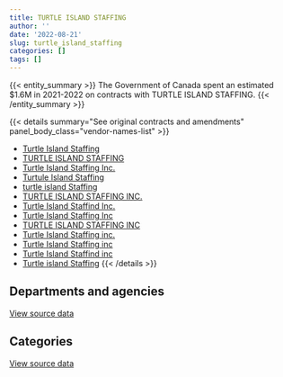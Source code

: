 ```yaml
---
title: TURTLE ISLAND STAFFING
author: ''
date: '2022-08-21'
slug: turtle_island_staffing
categories: []
tags: []
---
```


<script src="/rmarkdown-libs/htmlwidgets/htmlwidgets.js"></script>
<link href="/rmarkdown-libs/datatables-css/datatables-crosstalk.css" rel="stylesheet" />
<script src="/rmarkdown-libs/datatables-binding/datatables.js"></script>
<script src="/rmarkdown-libs/jquery/jquery-3.6.0.min.js"></script>
<link href="/rmarkdown-libs/dt-core-bootstrap/css/dataTables.bootstrap.min.css" rel="stylesheet" />
<link href="/rmarkdown-libs/dt-core-bootstrap/css/dataTables.bootstrap.extra.css" rel="stylesheet" />
<script src="/rmarkdown-libs/dt-core-bootstrap/js/jquery.dataTables.min.js"></script>
<script src="/rmarkdown-libs/dt-core-bootstrap/js/dataTables.bootstrap.min.js"></script>
<link href="/rmarkdown-libs/crosstalk/css/crosstalk.min.css" rel="stylesheet" />
<script src="/rmarkdown-libs/crosstalk/js/crosstalk.min.js"></script>
<script src="/rmarkdown-libs/htmlwidgets/htmlwidgets.js"></script>
<link href="/rmarkdown-libs/datatables-css/datatables-crosstalk.css" rel="stylesheet" />
<script src="/rmarkdown-libs/datatables-binding/datatables.js"></script>
<script src="/rmarkdown-libs/jquery/jquery-3.6.0.min.js"></script>
<link href="/rmarkdown-libs/dt-core-bootstrap/css/dataTables.bootstrap.min.css" rel="stylesheet" />
<link href="/rmarkdown-libs/dt-core-bootstrap/css/dataTables.bootstrap.extra.css" rel="stylesheet" />
<script src="/rmarkdown-libs/dt-core-bootstrap/js/jquery.dataTables.min.js"></script>
<script src="/rmarkdown-libs/dt-core-bootstrap/js/dataTables.bootstrap.min.js"></script>
<link href="/rmarkdown-libs/crosstalk/css/crosstalk.min.css" rel="stylesheet" />
<script src="/rmarkdown-libs/crosstalk/js/crosstalk.min.js"></script>

{{< entity_summary >}}
The Government of Canada spent an estimated \$1.6M in 2021-2022 on contracts with TURTLE ISLAND STAFFING.
{{< /entity_summary >}}

{{< details summary="See original contracts and amendments" panel_body_class="vendor-names-list" >}}
- [Turtle Island Staffing](https://search.open.canada.ca/en/ct/?sort=contract_value_f%20desc&page=1&search_text=%22Turtle%20Island%20Staffing%22)
- [TURTLE ISLAND STAFFING](https://search.open.canada.ca/en/ct/?sort=contract_value_f%20desc&page=1&search_text=%22TURTLE%20ISLAND%20STAFFING%22)
- [Turtle Island Staffing Inc.](https://search.open.canada.ca/en/ct/?sort=contract_value_f%20desc&page=1&search_text=%22Turtle%20Island%20Staffing%20Inc.%22)
- [Turtule Island Staffing](https://search.open.canada.ca/en/ct/?sort=contract_value_f%20desc&page=1&search_text=%22Turtule%20Island%20Staffing%22)
- [turtle island Staffing](https://search.open.canada.ca/en/ct/?sort=contract_value_f%20desc&page=1&search_text=%22turtle%20island%20Staffing%22)
- [TURTLE ISLAND STAFFING INC.](https://search.open.canada.ca/en/ct/?sort=contract_value_f%20desc&page=1&search_text=%22TURTLE%20ISLAND%20STAFFING%20INC.%22)
- [Turtle Island Staffind Inc.](https://search.open.canada.ca/en/ct/?sort=contract_value_f%20desc&page=1&search_text=%22Turtle%20Island%20Staffind%20Inc.%22)
- [Turtle Island Staffing Inc](https://search.open.canada.ca/en/ct/?sort=contract_value_f%20desc&page=1&search_text=%22Turtle%20Island%20Staffing%20Inc%22)
- [TURTLE ISLAND STAFFING INC](https://search.open.canada.ca/en/ct/?sort=contract_value_f%20desc&page=1&search_text=%22TURTLE%20ISLAND%20STAFFING%20INC%22)
- [Turtle Island Staffing inc.](https://search.open.canada.ca/en/ct/?sort=contract_value_f%20desc&page=1&search_text=%22Turtle%20Island%20Staffing%20inc.%22)
- [Turtle Island Staffing inc](https://search.open.canada.ca/en/ct/?sort=contract_value_f%20desc&page=1&search_text=%22Turtle%20Island%20Staffing%20inc%22)
- [Turtle Island Staffind inc](https://search.open.canada.ca/en/ct/?sort=contract_value_f%20desc&page=1&search_text=%22Turtle%20Island%20Staffind%20inc%22)
- [Turtle island Staffing](https://search.open.canada.ca/en/ct/?sort=contract_value_f%20desc&page=1&search_text=%22Turtle%20island%20Staffing%22)
{{< /details >}}

## Departments and agencies

<div id="htmlwidget-1" style="width:100%;height:auto;" class="datatables html-widget"></div>
<script type="application/json" data-for="htmlwidget-1">{"x":{"style":"bootstrap","filter":"none","vertical":false,"data":[["<a href=\"/departments/aafc-aac/\">Agriculture and Agri-Food Canada<\/a>","<a href=\"/departments/aandc-aadnc/\">Crown-Indigenous Relations and Northern Affairs Canada<\/a>","<a href=\"/departments/cas-satj/\">Courts Administration Service<\/a>","<a href=\"/departments/cbsa-asfc/\">Canada Border Services Agency<\/a>","<a href=\"/departments/cer-rec/\">Canada Energy Regulator<\/a>","<a href=\"/departments/cfia-acia/\">Canadian Food Inspection Agency<\/a>","<a href=\"/departments/chrc-ccdp/\">Canadian Human Rights Commission<\/a>","<a href=\"/departments/cnsc-ccsn/\">Canadian Nuclear Safety Commission<\/a>","<a href=\"/departments/crtc/\">Canadian Radio-television and Telecommunications Commission<\/a>","<a href=\"/departments/csa-asc/\">Canadian Space Agency<\/a>","<a href=\"/departments/csc-scc/\">Correctional Service of Canada<\/a>","<a href=\"/departments/csps-efpc/\">Canada School of Public Service<\/a>","<a href=\"/departments/dfatd-maecd/\">Global Affairs Canada<\/a>","<a href=\"/departments/dfo-mpo/\">Fisheries and Oceans Canada<\/a>","<a href=\"/departments/dnd-mdn/\">National Defence<\/a>","<a href=\"/departments/ec/\">Environment and Climate Change Canada<\/a>","<a href=\"/departments/elections/\">Elections Canada<\/a>","<a href=\"/departments/esdc-edsc/\">Employment and Social Development Canada<\/a>","<a href=\"/departments/hc-sc/\">Health Canada<\/a>","<a href=\"/departments/iaac-aeic/\">Impact Assessment Agency of Canada<\/a>","<a href=\"/departments/ic/\">Innovation, Science and Economic Development Canada<\/a>","<a href=\"/departments/infc/\">Infrastructure Canada<\/a>","<a href=\"/departments/irb-cisr/\">Immigration and Refugee Board of Canada<\/a>","<a href=\"/departments/isc-sac/\">Indigenous Services Canada<\/a>","<a href=\"/departments/jus/\">Department of Justice Canada<\/a>","<a href=\"/departments/mpcc-cppm/\">Military Police Complaints Commission of Canada<\/a>","<a href=\"/departments/nrc-cnrc/\">National Research Council Canada<\/a>","<a href=\"/departments/nrcan-rncan/\">Natural Resources Canada<\/a>","<a href=\"/departments/nserc-crsng/\">Natural Sciences and Engineering Research Council of Canada<\/a>","<a href=\"/departments/ocol-clo/\">Office of the Commissioner of Official Languages<\/a>","<a href=\"/departments/oic-ci/\">Office of the Information Commissioner of Canada<\/a>","<a href=\"/departments/opc-cpvp/\">Office of the Privacy Commissioner of Canada<\/a>","<a href=\"/departments/osfi-bsif/\">Office of the Superintendent of Financial Institutions Canada<\/a>","<a href=\"/departments/pc/\">Parks Canada<\/a>","<a href=\"/departments/pch/\">Canadian Heritage<\/a>","<a href=\"/departments/pco-bcp/\">Privy Council Office<\/a>","<a href=\"/departments/phac-aspc/\">Public Health Agency of Canada<\/a>","<a href=\"/departments/pwgsc-tpsgc/\">Public Services and Procurement Canada<\/a>","<a href=\"/departments/rcmp-grc/\">Royal Canadian Mounted Police<\/a>","<a href=\"/departments/ssc-spc/\">Shared Services Canada<\/a>","<a href=\"/departments/tbs-sct/\">Treasury Board of Canada Secretariat<\/a>","<a href=\"/departments/tc/\">Transport Canada<\/a>","<a href=\"/departments/vac-acc/\">Veterans Affairs Canada<\/a>","<a href=\"/departments/wage/\">Department for Women and Gender Equality<\/a>"],[73528.51,135660.21,81386.78,null,66069.06,118947.46,null,24252.14,6374.56,null,null,31776.65,176572.62,33544.05,638978.39,130548.24,45792.93,40158.67,603242.16,null,93276.97,9750.7,null,80800.65,8589.94,null,19337.89,null,10842.58,68077.39,10243.75,null,59449.77,76499.64,null,null,34814.88,165989.53,null,null,83051.52,50625.99,null,null],[34290.23,161900.2,null,null,76887.39,61379.3,null,26618.2,37076.54,70789.89,12962.93,71859.11,76166.66,null,823364.08,88211.85,null,36108.92,430210.04,68490.12,102265.92,null,12645.58,null,119391.47,null,45264.36,24163.41,18593.3,null,31505.97,null,2347.76,89459.96,null,null,21919.32,137450.11,null,null,18790.44,204359.8,null,null],[9237.37,10616.41,null,null,99994.13,56783.19,10285.46,null,null,131828.11,175818.4,null,null,67136.02,780066.19,41763.84,null,null,178892.22,null,21194.98,null,null,null,null,3592.92,11290.29,null,2876.87,null,null,null,null,76982.99,null,null,60366.47,9278.16,null,62868,33857.96,null,null,null],[null,null,null,36606.42,null,88782.97,45394.91,33748.02,null,131828.11,30653.17,null,104491.15,null,266486.53,185528.24,null,21045.58,197387.17,null,9435.8,11842.91,null,52510.59,51400.16,4893.35,null,39945.5,44735.25,null,null,17860.5,null,39473.45,4517.37,17926.47,65883.49,10807.78,83925.14,null,5293.36,10689.66,2104.5,9922.5]],"container":"<table class=\"table table-striped table-hover row-border order-column display\">\n  <thead>\n    <tr>\n      <th>Department<\/th>\n      <th>2018-2019<\/th>\n      <th>2019-2020<\/th>\n      <th>2020-2021<\/th>\n      <th>2021-2022<\/th>\n    <\/tr>\n  <\/thead>\n<\/table>","options":{"order":[[4,"desc"]],"pageLength":10,"autoWidth":true,"columnDefs":[{"targets":1,"render":"function(data, type, row, meta) {\n    return type !== 'display' ? data : DTWidget.formatCurrency(data, \"$\", 2, 3, \",\", \".\", true, null);\n  }"},{"targets":2,"render":"function(data, type, row, meta) {\n    return type !== 'display' ? data : DTWidget.formatCurrency(data, \"$\", 2, 3, \",\", \".\", true, null);\n  }"},{"targets":3,"render":"function(data, type, row, meta) {\n    return type !== 'display' ? data : DTWidget.formatCurrency(data, \"$\", 2, 3, \",\", \".\", true, null);\n  }"},{"targets":4,"render":"function(data, type, row, meta) {\n    return type !== 'display' ? data : DTWidget.formatCurrency(data, \"$\", 2, 3, \",\", \".\", true, null);\n  }"},{"width":"16%","targets":[1,2,3,4]},{"className":"dt-right","targets":[1,2,3,4]}],"orderClasses":false}},"evals":["options.columnDefs.0.render","options.columnDefs.1.render","options.columnDefs.2.render","options.columnDefs.3.render"],"jsHooks":[]}</script>
<p class="text-right">
<a href="https://github.com/GoC-Spending/contracts-data/tree/main/data/out/vendors/turtle_island_staffing/summary_by_fiscal_year_by_department.csv" class="source-data-link btn btn-link">View source data</a>
</p>

## Categories

<div id="htmlwidget-2" style="width:100%;height:auto;" class="datatables html-widget"></div>
<script type="application/json" data-for="htmlwidget-2">{"x":{"style":"bootstrap","filter":"none","vertical":false,"data":[["<a href=\"/categories/1_facilities_and_construction/\">Facilities and construction<\/a>","<a href=\"/categories/11_defence/\">Defence<\/a>","<a href=\"/categories/2_professional_services/\">Professional services<\/a>","<a href=\"/categories/3_information_technology/\">Information technology<\/a>"],[24635.48,29620.13,2735492.76,188435.25],[34885.29,null,2802072.4,67515.16],[null,null,1611138.9,233591.07],[null,null,1599856.85,25263.19]],"container":"<table class=\"table table-striped table-hover row-border order-column display\">\n  <thead>\n    <tr>\n      <th>Category<\/th>\n      <th>2018-2019<\/th>\n      <th>2019-2020<\/th>\n      <th>2020-2021<\/th>\n      <th>2021-2022<\/th>\n    <\/tr>\n  <\/thead>\n<\/table>","options":{"order":[[4,"desc"]],"dom":"t","pageLength":30,"autoWidth":true,"columnDefs":[{"targets":1,"render":"function(data, type, row, meta) {\n    return type !== 'display' ? data : DTWidget.formatCurrency(data, \"$\", 2, 3, \",\", \".\", true, null);\n  }"},{"targets":2,"render":"function(data, type, row, meta) {\n    return type !== 'display' ? data : DTWidget.formatCurrency(data, \"$\", 2, 3, \",\", \".\", true, null);\n  }"},{"targets":3,"render":"function(data, type, row, meta) {\n    return type !== 'display' ? data : DTWidget.formatCurrency(data, \"$\", 2, 3, \",\", \".\", true, null);\n  }"},{"targets":4,"render":"function(data, type, row, meta) {\n    return type !== 'display' ? data : DTWidget.formatCurrency(data, \"$\", 2, 3, \",\", \".\", true, null);\n  }"},{"width":"16%","targets":[1,2,3,4]},{"className":"dt-right","targets":[1,2,3,4]}],"orderClasses":false,"lengthMenu":[10,25,30,50,100]}},"evals":["options.columnDefs.0.render","options.columnDefs.1.render","options.columnDefs.2.render","options.columnDefs.3.render"],"jsHooks":[]}</script>
<p class="text-right">
<a href="https://github.com/GoC-Spending/contracts-data/tree/main/data/out/vendors/turtle_island_staffing/summary_by_fiscal_year_by_category.csv" class="source-data-link btn btn-link">View source data</a>
</p>

